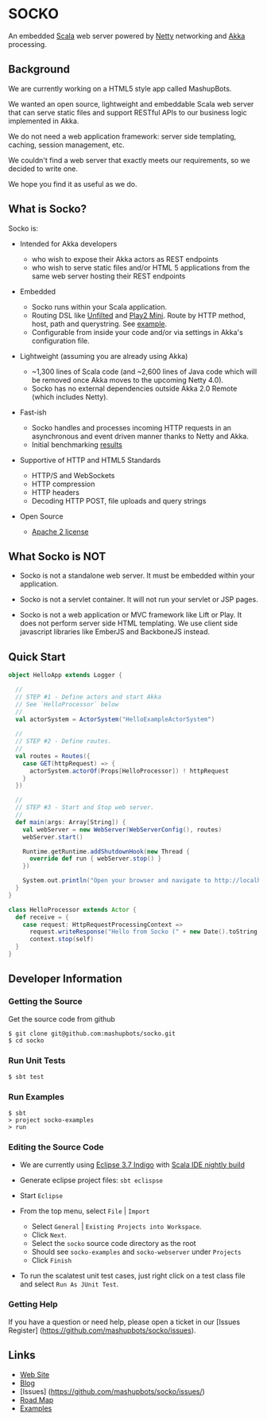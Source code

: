 # SOCKO

An embedded [Scala](http://www.scala-lang.org/) web server powered by
[Netty](http://netty.io/) networking and [Akka](http://akka.io/) processing.

## Background
We are currently working on a HTML5 style app called MashupBots.

We wanted an open source, lightweight and embeddable Scala web server that can serve static files and support RESTful APIs to our business logic implemented in Akka.

We do not need a web application framework: server side templating, caching, session management, etc.

We couldn't find a web server that exactly meets our requirements, so we decided to write one.

We hope you find it as useful as we do.

## What is Socko?

Socko is:

* Intended for Akka developers
  * who wish to expose their Akka actors as REST endpoints
  * who wish to serve static files and/or HTML 5 applications from the same web server hosting 
    their REST endpoints

* Embedded
  * Socko runs within your Scala application. 
  * Routing DSL like [Unfilted](http://unfiltered.databinder.net/Unfiltered.html) and 
    [Play2 Mini](https://github.com/typesafehub/play2-mini). Route by HTTP method, host, path and querystring.
    See [example](https://github.com/mashupbots/socko/blob/master/socko-examples/src/main/scala/org/mashupbots/socko/examples/routes/RouteApp.scala).
  * Configurable from inside your code and/or via settings in Akka's configuration file.

* Lightweight (assuming you are already using Akka)
  * ~1,300 lines of Scala code (and ~2,600 lines of Java code which will be removed once Akka 
    moves to the upcoming Netty 4.0).
  * Socko has no external dependencies outside Akka 2.0 Remote (which includes Netty).

* Fast-ish
  * Socko handles and processes incoming HTTP requests in an asynchronous and event driven manner thanks to
    Netty and Akka.
  * Initial benchmarking [results](http://sockoweb.org/2012/04/22/benchmark.html)

* Supportive of HTTP and HTML5 Standards
  * HTTP/S and WebSockets
  * HTTP compression
  * HTTP headers
  * Decoding HTTP POST, file uploads and query strings
  
* Open Source
  * [Apache 2 license](http://www.apache.org/licenses/LICENSE-2.0)


## What Socko is NOT

* Socko is not a standalone web server.  It must be embedded within your application.

* Socko is not a servlet container. It will not run your servlet or JSP pages.
  
* Socko is not a web application or MVC framework like Lift or Play. It does not perform server side
  HTML templating. We use client side javascript libraries like EmberJS and BackboneJS instead.


## Quick Start

```scala
object HelloApp extends Logger {

  //
  // STEP #1 - Define actors and start Akka
  // See `HelloProcessor` below
  //
  val actorSystem = ActorSystem("HelloExampleActorSystem")
  
  //
  // STEP #2 - Define routes. 
  //
  val routes = Routes({
    case GET(httpRequest) => {
      actorSystem.actorOf(Props[HelloProcessor]) ! httpRequest
    }
  })

  //
  // STEP #3 - Start and Stop web server.
  //
  def main(args: Array[String]) {
    val webServer = new WebServer(WebServerConfig(), routes)
    webServer.start()

    Runtime.getRuntime.addShutdownHook(new Thread {
      override def run { webServer.stop() }
    })

    System.out.println("Open your browser and navigate to http://localhost:8888"); 
  }
}

class HelloProcessor extends Actor {
  def receive = {
    case request: HttpRequestProcessingContext =>
      request.writeResponse("Hello from Socko (" + new Date().toString + ")")
      context.stop(self)
  }
}
```


## Developer Information

### Getting the Source

Get the source code from github

    $ git clone git@github.com:mashupbots/socko.git
    $ cd socko

### Run Unit Tests

    $ sbt test

### Run Examples

    $ sbt 
    > project socko-examples
    > run

### Editing the Source Code

* We are currently using [Eclipse 3.7 Indigo](http://www.eclipse.org/downloads/packages/eclipse-ide-javascript-web-developers/indigosr2) 
  with [Scala IDE nightly build](http://scala-ide.org/download/nightly.html)

* Generate eclipse project files: `sbt eclispse`

* Start `Eclipse`

* From the top menu, select `File` | `Import`
  * Select `General` | `Existing Projects into Workspace`. 
  * Click `Next`.
  * Select the `socko` source code directory as the root
  * Should see `socko-examples` and `socko-webserver` under `Projects`
  * Click `Finish`

* To run the scalatest unit test cases, just right click on a test class file and select `Run As JUnit Test`.

### Getting Help

If you have a question or need help, please open a ticket in our [Issues Register] (https://github.com/mashupbots/socko/issues).



## Links

* [Web Site](http://sockoweb.org/)
* [Blog](http://sockoweb.org/blog)
* [Issues] (https://github.com/mashupbots/socko/issues/)
* [Road Map](https://github.com/mashupbots/socko/issues/milestones)
* [Examples](https://github.com/mashupbots/socko/tree/master/socko-examples/src/main/scala/org/mashupbots/socko/examples)



  
